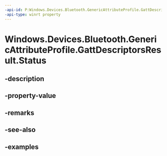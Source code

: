 ```yaml
---
-api-id: P:Windows.Devices.Bluetooth.GenericAttributeProfile.GattDescriptorsResult.Status
-api-type: winrt property
---
```


<!-- Property syntax.
public GattCommunicationStatus Status { get; }
-->

# Windows.Devices.Bluetooth.GenericAttributeProfile.GattDescriptorsResult.Status

## -description

## -property-value

## -remarks

## -see-also

## -examples

